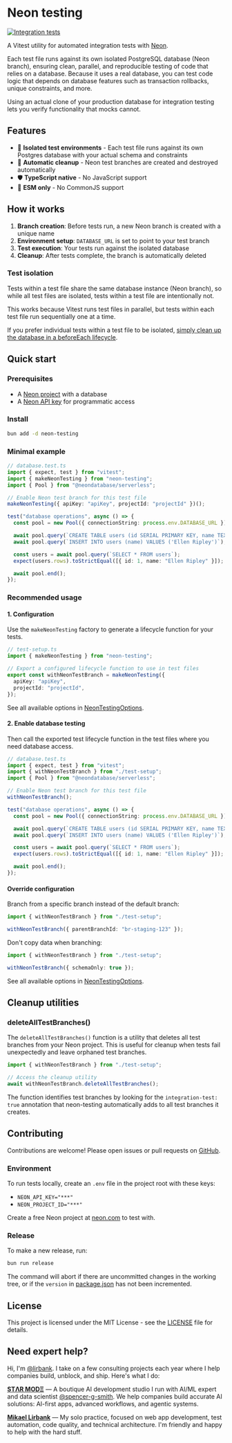 # Neon testing

[![Integration tests](https://github.com/starmode-base/neon-testing/actions/workflows/test.yml/badge.svg)](https://github.com/starmode-base/neon-testing/actions/workflows/test.yml)

A Vitest utility for automated integration tests with [Neon](https://neon.com/).

Each test file runs against its own isolated PostgreSQL database (Neon branch), ensuring clean, parallel, and reproducible testing of code that relies on a database. Because it uses a real database, you can test code logic that depends on database features such as transaction rollbacks, unique constraints, and more.

Using an actual clone of your production database for integration testing lets you verify functionality that mocks cannot.

## Features

- 🔄 **Isolated test environments** - Each test file runs against its own Postgres database with your actual schema and constraints
- 🧹 **Automatic cleanup** - Neon test branches are created and destroyed automatically
- 🛡️ **TypeScript native** - No JavaScript support
- 🎯 **ESM only** - No CommonJS support

## How it works

1. **Branch creation**: Before tests run, a new Neon branch is created with a unique name
1. **Environment setup**: `DATABASE_URL` is set to point to your test branch
1. **Test execution**: Your tests run against the isolated database
1. **Cleanup**: After tests complete, the branch is automatically deleted

### Test isolation

Tests within a test file share the same database instance (Neon branch), so while all test files are isolated, tests within a test file are intentionally not.

This works because Vitest runs test files in parallel, but tests within each test file run sequentially one at a time.

If you prefer individual tests within a test file to be isolated, [simply clean up the database in a beforeEach lifecycle](examples/isolated.test.ts).

## Quick start

### Prerequisites

- A [Neon project](https://console.neon.tech/app/projects) with a database
- A [Neon API key](https://neon.com/docs/manage/api-keys) for programmatic access

### Install

```sh
bun add -d neon-testing
```

### Minimal example

```typescript
// database.test.ts
import { expect, test } from "vitest";
import { makeNeonTesting } from "neon-testing";
import { Pool } from "@neondatabase/serverless";

// Enable Neon test branch for this test file
makeNeonTesting({ apiKey: "apiKey", projectId: "projectId" })();

test("database operations", async () => {
  const pool = new Pool({ connectionString: process.env.DATABASE_URL });

  await pool.query(`CREATE TABLE users (id SERIAL PRIMARY KEY, name TEXT)`);
  await pool.query(`INSERT INTO users (name) VALUES ('Ellen Ripley')`);

  const users = await pool.query(`SELECT * FROM users`);
  expect(users.rows).toStrictEqual([{ id: 1, name: "Ellen Ripley" }]);

  await pool.end();
});
```

### Recommended usage

#### 1. Configuration

Use the `makeNeonTesting` factory to generate a lifecycle function for your tests.

```typescript
// test-setup.ts
import { makeNeonTesting } from "neon-testing";

// Export a configured lifecycle function to use in test files
export const withNeonTestBranch = makeNeonTesting({
  apiKey: "apiKey",
  projectId: "projectId",
});
```

See all available options in [NeonTestingOptions](https://github.com/starmode-base/neon-testing/blob/main/index.ts#L30-L63).

#### 2. Enable database testing

Then call the exported test lifecycle function in the test files where you need database access.

```typescript
// database.test.ts
import { expect, test } from "vitest";
import { withNeonTestBranch } from "./test-setup";
import { Pool } from "@neondatabase/serverless";

// Enable Neon test branch for this test file
withNeonTestBranch();

test("database operations", async () => {
  const pool = new Pool({ connectionString: process.env.DATABASE_URL });

  await pool.query(`CREATE TABLE users (id SERIAL PRIMARY KEY, name TEXT)`);
  await pool.query(`INSERT INTO users (name) VALUES ('Ellen Ripley')`);

  const users = await pool.query(`SELECT * FROM users`);
  expect(users.rows).toStrictEqual([{ id: 1, name: "Ellen Ripley" }]);

  await pool.end();
});
```

#### Override configuration

Branch from a specific branch instead of the default branch:

```typescript
import { withNeonTestBranch } from "./test-setup";

withNeonTestBranch({ parentBranchId: "br-staging-123" });
```

Don't copy data when branching:

```typescript
import { withNeonTestBranch } from "./test-setup";

withNeonTestBranch({ schemaOnly: true });
```

See all available options in [NeonTestingOptions](https://github.com/starmode-base/neon-testing/blob/main/index.ts#L30-L63).

## Cleanup utilities

### deleteAllTestBranches()

The `deleteAllTestBranches()` function is a utility that deletes all test branches from your Neon project. This is useful for cleanup when tests fail unexpectedly and leave orphaned test branches.

```typescript
import { withNeonTestBranch } from "./test-setup";

// Access the cleanup utility
await withNeonTestBranch.deleteAllTestBranches();
```

The function identifies test branches by looking for the `integration-test: true` annotation that neon-testing automatically adds to all test branches it creates.

## Contributing

Contributions are welcome! Please open issues or pull requests on [GitHub](https://github.com/starmode-base/neon-testing/pulls).

### Environment

To run tests locally, create an `.env` file in the project root with these keys:

- `NEON_API_KEY="***"`
- `NEON_PROJECT_ID="***"`

Create a free Neon project at [neon.com](https://neon.com/) to test with.

### Release

To make a new release, run:

```sh
bun run release
```

The command will abort if there are uncommitted changes in the working tree, or if the `version` in [package.json](package.json) has not been incremented.

## License

This project is licensed under the MIT License - see the [LICENSE](LICENSE) file for details.

## Need expert help?

Hi, I'm [@lirbank](https://github.com/lirbank). I take on a few consulting projects each year where I help companies build, unblock, and ship. Here's what I do:

**[STΛR MODΞ](https://www.starmode.dev/)** — A boutique AI development studio I run with AI/ML expert and data scientist [@spencer-g-smith](https://github.com/spencer-g-smith). We help companies build accurate AI solutions: AI-first apps, advanced workflows, and agentic systems.

**[Mikael Lirbank](https://www.lirbank.com/)** — My solo practice, focused on web app development, test automation, code quality, and technical architecture. I'm friendly and happy to help with the hard stuff.
